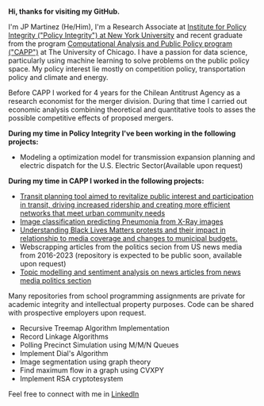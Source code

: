 **Hi, thanks for visiting my GitHub.**

I'm JP Martinez (He/Him), I'm a Research Associate at [Institute for Policy Integrity ("Policy Integrity") at New York University](https://policyintegrity.org) and recent graduate from the program [Computational Analysis and Public Policy program ("CAPP")](https://capp.uchicago.edu) at The University of Chicago. I have a passion for data science, particularly using machine learning to solve problems on the public policy space. My policy interest lie mostly on competition policy, transportation policy and climate and energy.

Before CAPP I worked for 4 years for the Chilean Antitrust Agency as a research economist for the merger division. During that time I carried out economic analysis combining theoretical and quantitative tools to asses the possible competitive effects of proposed mergers.

**During my time in Policy Integrity I've been working in the following projects:**
- Modeling a optimization model for transmission expansion planning and electric dispatch for the U.S. Electric Sector(Available upon request)

**During my time in CAPP I worked in the following projects:**

- [Transit planning tool aimed to revitalize public interest and participation in transit, driving increased ridership and creating more efficient networks that meet urban community needs](https://github.com/uchicago-capp-30320/RouteRangers) 
- [Image classification predicting Pneumonia from X-Ray images](https://github.com/JPMartinezClaeys/30254-pneumoniacs)
- [Understanding Black Lives Matters protests and their impact in relationship to media coverage and changes to municipal budgets.](https://github.com/JPMartinezClaeys/30122-project-protest)
- Webscrapping articles from the politics secion from US news media from 2016-2023 (repository is expected to be public soon, available upon request)
- [Topic modelling and sentiment analysis on news articles from news media politics section](https://github.com/meganhmoore/LingoQuartet)


Many repositories from school programming assignments are private for academic integrity and intellectual property purposes. Code can be shared with prospective employers upon request.
- Recursive Treemap Algorithm Implementation
- Record Linkage Algorithms
- Polling Precinct Simulation using M/M/N Queues
- Implement Dial's Algorithm
- Image segmentation using graph theory
- Find maximum flow in a graph using CVXPY
- Implement RSA cryptotesystem

Feel free to connect with me in [LinkedIn](https://www.linkedin.com/in/jp-martinez-claeys/)
<!--
**JPMartinezClaeys/JPMartinezClaeys** is a ✨ _special_ ✨ repository because its `README.md` (this file) appears on your GitHub profile.

Here are some ideas to get you started:

- 🔭 I’m currently working on ...
- 🌱 I’m currently learning ...
- 👯 I’m looking to collaborate on ...
- 🤔 I’m looking for help with ...
- 💬 Ask me about ...
- 📫 How to reach me: ...
- 😄 Pronouns: ...
- ⚡ Fun fact: ...
-->
